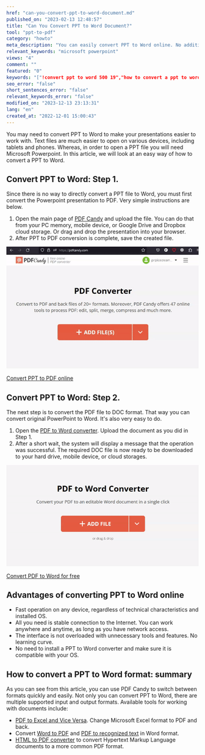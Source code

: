 ```yaml
---
href: "can-you-convert-ppt-to-word-document.md"
published_on: "2023-02-13 12:48:57"
title: "Can You Convert PPT to Word Document?"
tool: "ppt-to-pdf"
category: "howto"
meta_description: "You can easily convert PPT to Word online. No additional software installation is required."
relevant_keywords: "microsoft powerpoint"
views: "4"
comment: ""
featured: "0"
keywords: "["!convert ppt to word 500 19","how to convert a ppt to word 250 12","powerpoint to word 450 14","convert powerpoint to word 700 15","ppt to word 400 23","ppt to word converter 600 17","converting ppt to word 600 12","convert ppt to pdf 2000 56"]"
seo_error: "false"
short_sentences_error: "false"
relevant_keywords_error: "false"
modified_on: "2023-12-13 23:13:31"
lang: "en"
created_at: "2022-12-01 15:00:43"
---
```


You may need to convert PPT to Word to make your presentations easier to work with. Text files are much easier to open on various devices, including tablets and phones. Whereas, in order to open a PPT file you will need Microsoft Powerpoint. In this article, we will look at an easy way of how to convert a PPT to Word. 

## Convert PPT to Word: Step 1.

Since there is no way to directly convert a PPT file to Word, you must first convert the Powerpoint presentation to PDF. Very simple instructions are below. 

1. Open the main page of [PDF Candy](/) and upload the file. You can do that from your PC memory, mobile device, or Google Drive and Dropbox cloud storage. Or drag and drop the presentation into your browser. 
2. After PPT to PDF conversion is complete, save the created file.

![PDF converter to convert PPT to PDF](/uploads/ppt%20converter.jpg "Convert PPT to PDF with universal PDF converter")


<!--ttf-->
[Convert PPT to PDF online](/ppt-to-pdf.html)

## Convert PPT to Word: Step 2.

The next step is to convert the PDF file to DOC format. That way you can convert original PowerPoint to Word. It's also very easy to do.

1. Open the [PDF to Word converter](/pdf-to-word.html). Upload the document as you did in Step 1.
2. After a short wait, the system will display a message that the operation was successful. The required DOC file is now ready to be downloaded to your hard drive, mobile device, or cloud storages.

![PPT to Word converter online](/uploads/ppt%20converter.png "Free online PPT to Word converter")

<!--ttf-->
[Convert PDF to Word for free](/pdf-to-word.html)

## Advantages of converting PPT to Word online

- Fast operation on any device, regardless of technical characteristics and installed OS.
- All you need is stable connection to the Internet. You can work anywhere and anytime, as long as you have network access.
- The interface is not overloaded with unnecessary tools and features. No learning curve.
- No need to install a PPT to Word converter and make sure it is compatible with your OS. 

## How to convert a PPT to Word format: summary

As you can see from this article, you can use PDF Candy to switch between formats quickly and easily. Not only you can convert PPT to Word, there are multiple supported input and output formats. Available tools for working with documents include: 

- [PDF to Excel and Vice Versa](/blog/pdf-to-excel-and-vice-versa.html). Change Microsoft Excel format to PDF and back. 
- Convert [Word to PDF](/word-to-pdf.html) and [PDF to recognized text](/pdf-to-word.html) in Word format.
- [HTML to PDF converter](/html-to-pdf.html) to convert Hypertext Markup Language documents to a more common PDF format.